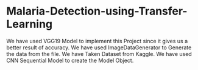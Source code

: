 # Malaria-Detection-using-Transfer-Learning
We have used VGG19 Model to implement this Project since it gives us a better result of accuracy.
We have used ImageDataGenerator to Generate the data from the file.
We have Taken Dataset from Kaggle.
We have used CNN Sequential Model to create the Model Object.
